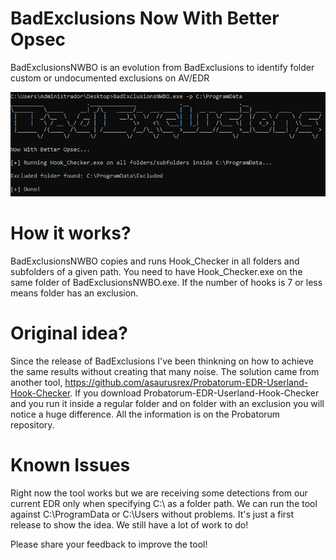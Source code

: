 # BadExclusions Now With Better Opsec
BadExclusionsNWBO is an evolution from BadExclusions to identify folder custom or undocumented exclusions on AV/EDR

![Screenshot](Img/results.png)

# How it works?
BadExclusionsNWBO copies and runs Hook_Checker in all folders and subfolders of a given path. You need to have Hook_Checker.exe on the same folder of BadExclusionsNWBO.exe. If the number of hooks is 7 or less means folder has an exclusion.

# Original idea?
Since the release of BadExclusions I've been thinkning on how to achieve the same results without creating that many noise. The solution came from another tool, https://github.com/asaurusrex/Probatorum-EDR-Userland-Hook-Checker. If you download Probatorum-EDR-Userland-Hook-Checker and you run it inside a regular folder and on folder with an exclusion you will notice a huge difference. All the information is on the Probatorum repository.

# Known Issues
Right now the tool works but we are receiving some detections from our current EDR only when specifying C:\ as a folder path. We can run the tool against C:\ProgramData or C:\Users without problems. It's just a first release to show the idea. We still have a lot of work to do!

Please share your feedback to improve the tool!
